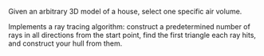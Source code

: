 
Given an arbitrary 3D model of a house, select one specific air volume.

Implements a ray tracing algorithm: 
construct a predetermined number of rays in all directions from the start point, 
find the first triangle each ray hits, and construct your hull from them.
